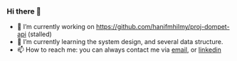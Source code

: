 ### Hi there 👋

<!--
**hanifmhilmy/hanifmhilmy** is a ✨ _special_ ✨ repository because its `README.md` (this file) appears on your GitHub profile.

Here are some ideas to get you started:

- 🔭 I’m currently working on https://github.com/hanifmhilmy/proj-dompet-api
- 🌱 I’m currently learning the system design, and several data structure.
- 👯 I’m looking to collaborate on ...
- 🤔 I’m looking for help with ...
- 💬 Ask me about ...
- 📫 How to reach me: ...
- 😄 Pronouns: ...
- ⚡ Fun fact: ...
-->

- 🔭 I’m currently working on https://github.com/hanifmhilmy/proj-dompet-api  (stalled)
- 🌱 I’m currently learning the system design, and several data structure.
- 📫 How to reach me: you can always contact me via [email](mailto:hanifmhilmy@outlook.com), or [linkedin](https://www.linkedin.com/in/hanifmhilmy/)
